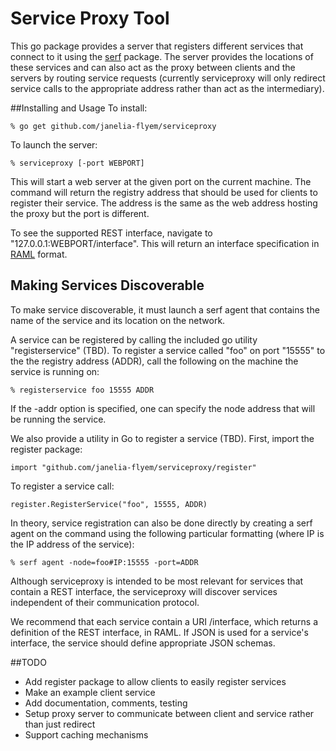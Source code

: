 # Service Proxy Tool

This go package provides a server that registers different services that
connect to it using the [serf](https://github.com/hashicorp/serf)
package.  The server provides the locations
of these services and can also act as the proxy between clients and the
servers by routing service requests (currently serviceproxy will only
redirect service calls to the appropriate address rather than act as
the intermediary).

##Installing and Usage
To install:

    % go get github.com/janelia-flyem/serviceproxy

To launch the server:

    % serviceproxy [-port WEBPORT]

This will start a web server at the given port on the current
machine.  The command will return the registry address that should
be used for clients to register their service.  The address is the same
as the web address hosting the proxy but the port is different.

To see the supported REST interface, navigate to
"127.0.0.1:WEBPORT/interface".  This will return an interface
specification in [RAML](http://raml.org) format.  

## Making Services Discoverable

To make service discoverable, it must launch a serf agent that
contains the name of the service and its location on the network.

A service can be registered by calling the included go utility "registerservice" (TBD).
To register a service called "foo" on port "15555" to the
the registry address (ADDR), call the following on the machine the service is running on:
    
    % registerservice foo 15555 ADDR

If the -addr option is specified, one can specify the node address that will be running
the service.

We also provide a utility in Go to register a service (TBD).  First,
import the register package:

    import "github.com/janelia-flyem/serviceproxy/register"

To register a service call:

    register.RegisterService("foo", 15555, ADDR)

In theory, service registration can also be done directly by creating
a serf agent on the command using the following particular formatting
(where IP is the IP address of the service):

    % serf agent -node=foo#IP:15555 -port=ADDR

Although serviceproxy is intended to be most relevant
for services that contain a REST interface, the serviceproxy
will discover services independent of their communication protocol.

We recommend that each service contain a URI /interface, which
returns a definition of the REST interface, in RAML.
If JSON is used for a service's interface, the service should
define appropriate JSON schemas.

##TODO

* Add register package to allow clients to easily register services
* Make an example client service
* Add documentation, comments, testing
* Setup proxy server to communicate between client and service rather than just redirect
* Support caching mechanisms

